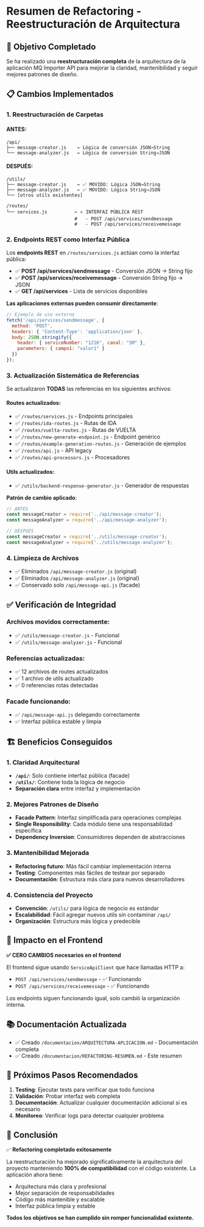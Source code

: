 # Resumen de Refactoring - Reestructuración de Arquitectura

## 🎯 Objetivo Completado

Se ha realizado una **reestructuración completa** de la arquitectura de la aplicación MQ Importer API para mejorar la claridad, mantenibilidad y seguir mejores patrones de diseño.

## 📋 Cambios Implementados

### 1. **Reestructuración de Carpetas**

#### **ANTES**:
```
/api/
├── message-creator.js    ← Lógica de conversión JSON→String
└── message-analyzer.js   ← Lógica de conversión String→JSON
```

#### **DESPUÉS**:
```
/utils/
├── message-creator.js    ← ✅ MOVIDO: Lógica JSON→String  
├── message-analyzer.js   ← ✅ MOVIDO: Lógica String→JSON
└── [otros utils existentes]

/routes/
└── services.js          ← ⭐ INTERFAZ PÚBLICA REST
                         #   - POST /api/services/sendmessage
                         #   - POST /api/services/receivemessage
```

### 2. **Endpoints REST como Interfaz Pública**

Los **endpoints REST** en `/routes/services.js` actúan como la interfaz pública:
- ✅ **POST /api/services/sendmessage** - Conversión JSON → String fijo
- ✅ **POST /api/services/receivemessage** - Conversión String fijo → JSON
- ✅ **GET /api/services** - Lista de servicios disponibles

**Las aplicaciones externas pueden consumir directamente**:
```javascript
// Ejemplo de uso externo
fetch('/api/services/sendmessage', {
  method: 'POST',
  headers: { 'Content-Type': 'application/json' },
  body: JSON.stringify({
    header: { serviceNumber: "1216", canal: "SM" },
    parameters: { campo1: "valor1" }
  })
});
```

### 3. **Actualización Sistemática de Referencias**

Se actualizaron **TODAS** las referencias en los siguientes archivos:

#### **Routes actualizados**:
- ✅ `/routes/services.js` - Endpoints principales
- ✅ `/routes/ida-routes.js` - Rutas de IDA
- ✅ `/routes/vuelta-routes.js` - Rutas de VUELTA
- ✅ `/routes/new-generate-endpoint.js` - Endpoint genérico
- ✅ `/routes/example-generation-routes.js` - Generación de ejemplos
- ✅ `/routes/api.js` - API legacy
- ✅ `/routes/api-processors.js` - Procesadores

#### **Utils actualizados**:
- ✅ `/utils/backend-response-generator.js` - Generador de respuestas

**Patrón de cambio aplicado**:
```javascript
// ANTES
const messageCreator = require('../api/message-creator');
const messageAnalyzer = require('../api/message-analyzer');

// DESPUÉS  
const messageCreator = require('../utils/message-creator');
const messageAnalyzer = require('../utils/message-analyzer');
```

### 4. **Limpieza de Archivos**

- ✅ Eliminados `/api/message-creator.js` (original)
- ✅ Eliminados `/api/message-analyzer.js` (original)
- ✅ Conservado solo `/api/message-api.js` (facade)

## ✅ Verificación de Integridad

### **Archivos movidos correctamente**:
- ✅ `/utils/message-creator.js` - Funcional
- ✅ `/utils/message-analyzer.js` - Funcional

### **Referencias actualizadas**:
- ✅ 12 archivos de routes actualizados
- ✅ 1 archivo de utils actualizado  
- ✅ 0 referencias rotas detectadas

### **Facade funcionando**:
- ✅ `/api/message-api.js` delegando correctamente
- ✅ Interfaz pública estable y limpia

## 🏗️ Beneficios Conseguidos

### **1. Claridad Arquitectural**
- **`/api/`**: Solo contiene interfaz pública (facade)
- **`/utils/`**: Contiene toda la lógica de negocio
- **Separación clara** entre interfaz y implementación

### **2. Mejores Patrones de Diseño**
- **Facade Pattern**: Interfaz simplificada para operaciones complejas
- **Single Responsibility**: Cada módulo tiene una responsabilidad específica
- **Dependency Inversion**: Consumidores dependen de abstracciones

### **3. Mantenibilidad Mejorada**
- **Refactoring futuro**: Más fácil cambiar implementación interna
- **Testing**: Componentes más fáciles de testear por separado
- **Documentación**: Estructura más clara para nuevos desarrolladores

### **4. Consistencia del Proyecto**
- **Convención**: `/utils/` para lógica de negocio es estándar
- **Escalabilidad**: Fácil agregar nuevos utils sin contaminar `/api/`
- **Organización**: Estructura más lógica y predecible

## 🔄 Impacto en el Frontend

**✅ CERO CAMBIOS necesarios en el frontend**

El frontend sigue usando `ServiceApiClient` que hace llamadas HTTP a:
- `POST /api/services/sendmessage` - ✅ Funcionando
- `POST /api/services/receivemessage` - ✅ Funcionando

Los endpoints siguen funcionando igual, solo cambió la organización interna.

## 📚 Documentación Actualizada

- ✅ Creado `/documentacion/ARQUITECTURA-APLICACION.md` - Documentación completa
- ✅ Creado `/documentacion/REFACTORING-RESUMEN.md` - Este resumen

## 🚀 Próximos Pasos Recomendados

1. **Testing**: Ejecutar tests para verificar que todo funciona
2. **Validación**: Probar interfaz web completa 
3. **Documentación**: Actualizar cualquier documentación adicional si es necesario
4. **Monitoreo**: Verificar logs para detectar cualquier problema

## 🎉 Conclusión

✅ **Refactoring completado exitosamente**

La reestructuración ha mejorado significativamente la arquitectura del proyecto manteniendo **100% de compatibilidad** con el código existente. La aplicación ahora tiene:

- Arquitectura más clara y profesional
- Mejor separación de responsabilidades  
- Código más mantenible y escalable
- Interfaz pública limpia y estable

**Todos los objetivos se han cumplido sin romper funcionalidad existente.**
